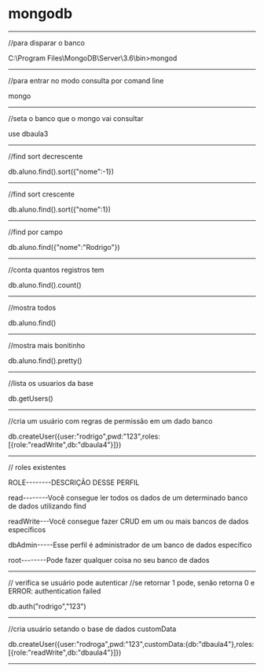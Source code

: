 # mongodb
________________________________________________________________________________________________________________________________________
//para disparar o banco

C:\Program Files\MongoDB\Server\3.6\bin>mongod
________________________________________________________________________________________________________________________________________
//para entrar no modo consulta por comand line

mongo 
________________________________________________________________________________________________________________________________________
//seta o banco que o mongo vai consultar

use dbaula3
________________________________________________________________________________________________________________________________________
//find sort decrescente

db.aluno.find().sort({"nome":-1})
________________________________________________________________________________________________________________________________________
//find sort crescente

db.aluno.find().sort({"nome":1})
________________________________________________________________________________________________________________________________________
//find por campo

db.aluno.find({"nome":"Rodrigo"})
________________________________________________________________________________________________________________________________________
//conta quantos registros tem

db.aluno.find().count()
________________________________________________________________________________________________________________________________________
//mostra todos

db.aluno.find()
________________________________________________________________________________________________________________________________________
//mostra mais bonitinho

db.aluno.find().pretty()
________________________________________________________________________________________________________________________________________
//lista os usuarios da base

db.getUsers()
________________________________________________________________________________________________________________________________________
//cria um usuário com regras de permissão em um dado banco

db.createUser({user:"rodrigo",pwd:"123",roles:[{role:"readWrite",db:"dbaula4"}]})
________________________________________________________________________________________________________________________________________
// roles existentes

ROLE--------DESCRIÇÃO DESSE PERFIL

read--------Você consegue ler todos os dados de um determinado banco de dados utilizando find

readWrite---Você consegue fazer CRUD em um ou mais bancos de dados específicos

dbAdmin-----Esse perfil é administrador de um banco de dados específico

root--------Pode fazer qualquer coisa no seu banco de dados

________________________________________________________________________________________________________________________________________
// verifica se usuário pode autenticar 
//se retornar 1 pode, senão retorna 0 e ERROR: authentication failed

db.auth("rodrigo","123")
________________________________________________________________________________________________________________________________________

//cria usuário setando o base de dados customData 

db.createUser({user:"rodroga",pwd:"123",customData:{db:"dbaula4"},roles:[{role:"readWrite",db:"dbaula4"}]})
________________________________________________________________________________________________________________________________________
